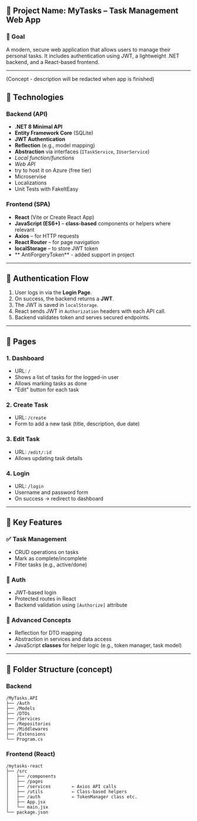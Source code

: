 ## 📄 Project Name: **MyTasks – Task Management Web App**

### 🎯 Goal

A modern, secure web application that allows users to manage their personal tasks. It includes authentication using JWT, a lightweight .NET backend, and a React-based frontend.

---
(Concept - description will be redacted when app is finished)

## 🧱 Technologies

### Backend (API)

* **.NET 8 Minimal API**
* **Entity Framework Core** (SQLite)
* **JWT Authentication**
* **Reflection** (e.g., model mapping)
* **Abstraction** via interfaces (`ITaskService`, `IUserService`)
* *Local function/functions*
* *Web API*
* try to host it on Azure (free tier)
* Microservise
* Localizations
* Unit Tests with FakeItEasy

### Frontend (SPA)

* **React** (Vite or Create React App)
* **JavaScript (ES6+)** – **class-based** components or helpers where relevant
* **Axios** – for HTTP requests
* **React Router** – for page navigation
* **localStorage** – to store JWT token
* ** AntiForgeryToken** - added support in project

---

## 🔐 Authentication Flow

1. User logs in via the **Login Page**.
2. On success, the backend returns a **JWT**.
3. The JWT is saved in `localStorage`.
4. React sends JWT in `Authorization` headers with each API call.
5. Backend validates token and serves secured endpoints.

---

## 📄 Pages

### 1. **Dashboard**

* URL: `/`
* Shows a list of tasks for the logged-in user
* Allows marking tasks as done
* "Edit" button for each task

### 2. **Create Task**

* URL: `/create`
* Form to add a new task (title, description, due date)

### 3. **Edit Task**

* URL: `/edit/:id`
* Allows updating task details

### 4. **Login**

* URL: `/login`
* Username and password form
* On success → redirect to dashboard

---

## 🧩 Key Features

### ✅ Task Management

* CRUD operations on tasks
* Mark as complete/incomplete
* Filter tasks (e.g., active/done)

### 🔐 Auth

* JWT-based login
* Protected routes in React
* Backend validation using `[Authorize]` attribute

### 🧠 Advanced Concepts

* Reflection for DTO mapping
* Abstraction in services and data access
* JavaScript **classes** for helper logic (e.g., token manager, task model)

---

## 📁 Folder Structure (concept)

### Backend

```
/MyTasks.API
├── /Auth
├── /Models
├── /DTOs
├── /Services
├── /Repositories
├── /Middlewares
├── /Extensions
└── Program.cs
```

### Frontend (React)

```
/mytasks-react
├── /src
│   ├── /components
│   ├── /pages
│   ├── /services        ← Axios API calls
│   ├── /utils           ← Class-based helpers
│   ├── /auth            ← TokenManager class etc.
│   ├── App.jsx
│   └── main.jsx
└── package.json
```
